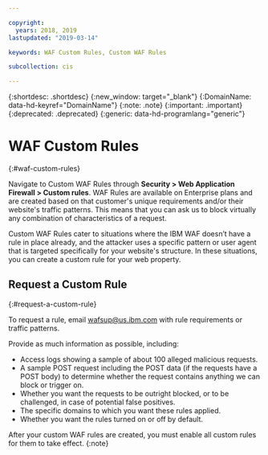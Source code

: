 ```yaml
---

copyright:
  years: 2018, 2019
lastupdated: "2019-03-14"

keywords: WAF Custom Rules, Custom WAF Rules

subcollection: cis

---
```


{:shortdesc: .shortdesc}
{:new_window: target="_blank"}
{:DomainName: data-hd-keyref="DomainName"}
{:note: .note}
{:important: .important}
{:deprecated: .deprecated}
{:generic: data-hd-programlang="generic"}


# WAF Custom Rules
{:#waf-custom-rules}

Navigate to Custom WAF Rules through **Security > Web Application Firewall > Custom rules**. WAF Rules are available on Enterprise plans and are created based on that customer's unique requirements and/or their website's traffic patterns. This means that you can ask us to block virtually any combination of characteristics of a request. 

Custom WAF Rules cater to situations where the IBM WAF doesn’t have a rule in place already, and the attacker uses a specific pattern or user agent that is targeted specifically for your website's structure. In these situations, you can create a custom rule for your web property.

## Request a Custom Rule
{:#request-a-custom-rule}

To request a rule, email wafsup@us.ibm.com with rule requirements or traffic patterns. 

Provide as much information as possible, including:
* Access logs showing a sample of about 100 alleged malicious requests.
* A sample POST request including the POST data (if the requests have a POST body) to determine whether the request contains anything we can block or trigger on.
* Whether you want the requests to be outright blocked, or to be challenged, in case of potential false positives.
* The specific domains to which you want these rules applied.
* Whether you want the rules turned on or off by default.

After your custom WAF rules are created, you must enable all custom rules for them to take effect.
{:note}
